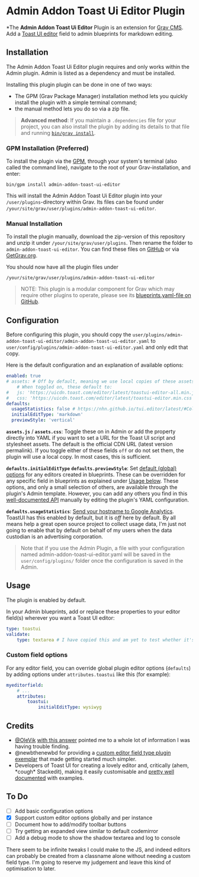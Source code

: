 # Admin Addon Toast Ui Editor Plugin

*The **Admin Addon Toast Ui Editor** Plugin is an extension for [Grav CMS](https://github.com/getgrav/grav). Add a [Toast UI editor](https://ui.toast.com/tui-editor) field to admin blueprints for markdown editing.

## Installation

The Admin Addon Toast Ui Editor plugin requires and only works within the Admin plugin. Admin is listed as a dependency and must be installed.

Installing this plugin plugin can be done in one of two ways:

* The GPM (Grav Package Manager) installation method lets you quickly install the plugin with a simple terminal command;
* the manual method lets you do so via a zip file.

> **Advanced method**: If you maintain a `.dependencies` file for your project, you can also install the plugin by adding its details to that file and running [`bin/grav install`](https://learn.getgrav.org/cli-console/grav-cli#install).

### GPM Installation (Preferred)

To install the plugin via the [GPM](https://learn.getgrav.org/cli-console/grav-cli-gpm), through your system's terminal (also called the command line), navigate to the root of your Grav-installation, and enter:

    bin/gpm install admin-addon-toast-ui-editor

This will install the Admin Addon Toast Ui Editor plugin into your `/user/plugins`-directory within Grav. Its files can be found under `/your/site/grav/user/plugins/admin-addon-toast-ui-editor`.

### Manual Installation

To install the plugin manually, download the zip-version of this repository and unzip it under `/your/site/grav/user/plugins`. Then rename the folder to `admin-addon-toast-ui-editor`. You can find these files on [GitHub](https://github.com/hughbris/grav-plugin-admin-addon-toast-ui-editor) or via [GetGrav.org](https://getgrav.org/downloads/plugins).

You should now have all the plugin files under

    /your/site/grav/user/plugins/admin-addon-toast-ui-editor
	
> NOTE: This plugin is a modular component for Grav which may require other plugins to operate, please see its [blueprints.yaml-file on GitHub](https://github.com/hughbris/grav-plugin-admin-addon-toast-ui-editor/blob/main/blueprints.yaml).

## Configuration

Before configuring this plugin, you should copy the `user/plugins/admin-addon-toast-ui-editor/admin-addon-toast-ui-editor.yaml` to `user/config/plugins/admin-addon-toast-ui-editor.yaml` and only edit that copy.

Here is the default configuration and an explanation of available options:

```yaml
enabled: true
# assets: # Off by default, meaning we use local copies of these assets.
    # When toggled on, these default to:
#   js: 'https://uicdn.toast.com/editor/latest/toastui-editor-all.min.js'
#   css: 'https://uicdn.toast.com/editor/latest/toastui-editor.min.css'
defaults:
  usageStatistics: false # https://nhn.github.io/tui.editor/latest/#Collect-statistics-on-the-use-of-open-source
  initialEditType: 'markdown'
  previewStyle: 'vertical'
```

**`assets.js`** / **`assets.css`**: Toggle these on in Admin or add the property directly into YAML if you want to set a URL for the Toast UI script and stylesheet assets. The default is the official CDN URL (latest version permalink). If you toggle either of these fields `off` or do not set them, the plugin will use a local copy. In most cases, this is sufficient.

**`defaults.initialEditType`**
**`defaults.previewStyle`**: Set [default (global) options](https://nhn.github.io/tui.editor/latest/ToastUIEditorCore) for any editors created in blueprints. These can be overridden for any specific field in blueprints as explained under [Usage below](#custom-field-options). These options, and only a small selection of others, are available through the plugin's Admin template. However, you can add any others you find in this [well-documented API](https://nhn.github.io/tui.editor/latest/ToastUIEditorCore) manually by editing the plugin's YAML configuration.

**`defaults.usageStatistics`**: [Send your hostname to Google Analytics](https://nhn.github.io/tui.editor/latest/#Collect-statistics-on-the-use-of-open-source). ToastUI has this enabled by default, but it is _off_ here by default. By all means help a great open source project to collect usage data, I'm just not going to enable that by default on behalf of my users when the data custodian is an advertising corporation.

> Note that if you use the Admin Plugin, a file with your configuration named admin-addon-toast-ui-editor.yaml will be saved in the `user/config/plugins/` folder once the configuration is saved in the Admin.

## Usage

The plugin is enabled by default.

In your Admin blueprints, add or replace these properties to your editor field(s) wherever you want a Toast UI editor:

```yaml
type: toastui
validate:
    type: textarea # I have copied this and am yet to test whether it's actually important
```

### Custom field options

For any editor field, you can override global plugin editor options (`defaults`) by adding options under `attributes.toastui` like this (for example):

```yaml
myeditorfield:
    # ...
    attributes:
        toastui:
            initialEditType: wysiwyg
```

## Credits

* [@OleVik](https://github.com/OleVik) [with this answer](https://github.com/getgrav/grav/issues/1438#issuecomment-295670646) pointed me to a whole lot of information I was having trouble finding.
* @newbthenewbd for providing a [custom editor field type plugin exemplar](https://github.com/newbthenewbd/grav-plugin-tinymce-editor) that made getting started much simpler.
* Developers of Toast UI for creating a lovely editor and, critically (ahem, \*cough\* Stackedit), making it easily customisable and [pretty well documented](https://nhn.github.io/tui.editor/latest/) with examples.

## To Do

- [ ] Add basic configuration options
- [x] Support custom editor options globally and per instance
- [ ] Document how to add/modify toolbar buttons
- [ ] Try getting an expanded view similar to default codemirror
- [ ] Add a debug mode to show the shadow textarea and log to console

There seem to be infinite tweaks I could make to the JS, and indeed editors can probably be created from a classname alone without needing a custom field type. I'm going to reserve my judgement and leave this kind of optimisation to later.
